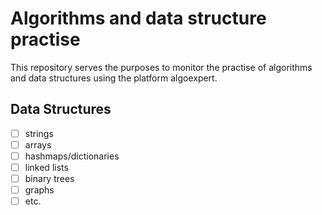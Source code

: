 # Algorithms and data structure practise
This repository serves the purposes to monitor the practise of algorithms and data structures using the platform algoexpert. 

## Data Structures
- [ ] strings
- [ ] arrays
- [ ] hashmaps/dictionaries
- [ ] linked lists
- [ ] binary trees
- [ ] graphs
- [ ] etc.
